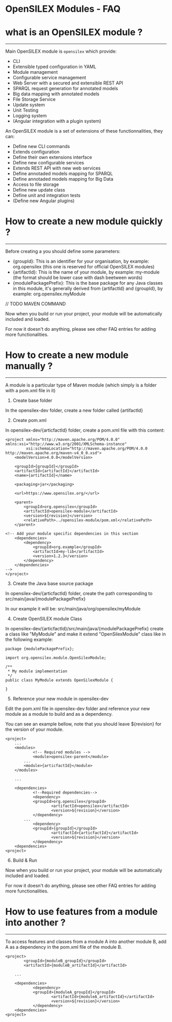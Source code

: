 OpenSILEX Modules - FAQ
================================================================================

# what is an OpenSILEX module ?
--------------------------------------------------------------------------------

Main OpenSILEX module is `opensilex` which provide:

- CLI
- Extensible typed configuration in YAML
- Module management
- Configurable service management
- Web Server with a secured and extensible REST API
- SPARQL request generation for annotated models
- Big data mapping with annotated models
- File Storage Service
- Update system
- Unit Testing
- Logging system
- (Angular integration with a plugin system)

An OpenSILEX module is a set of extensions of these functionnalities, they can:

- Define new CLI commands
- Extends configuration
- Define their own extensions interface
- Define new configurable services
- Extends REST API with new web services
- Define annotaded models mapping for SPARQL
- Define annotaded models mapping for Big Data
- Access to file storage
- Define new update class
- Define unit and integration tests
- (Define new Angular plugins)


# How to create a new module quickly ?
--------------------------------------------------------------------------------

Before creating a you should define some parameters:

- {groupId}: This is an identifier for your organisation, by example: org.opensilex (this one is reserved for official OpenSILEX modules)
- {artifactId}: This is the name of your module, by example: my-module (the format should be lower case with dash beetween words)
- {modulePackagePrefix}: This is the base package for any Java classes in this module, it's generally derived from {artifactId} and {groupId}, by example: org.opensilex.myModule

// TODO MAVEN COMMAND

Now when you build or run your project, your module will be automatically included and loaded.

For now it doesn't do anything, please see other FAQ entries for adding more functionalities.


# How to create a new module manually ?
--------------------------------------------------------------------------------

A module is a particular type of Maven module (which simply is a folder with a pom.xml file in it)

1. Create base folder

In the opensilex-dev folder, create a new folder called {artifactId}

2. Create pom.xml

In opensilex-dev/{articfactId} folder, create a pom.xml file with this content:
```
<project xmlns="http://maven.apache.org/POM/4.0.0" xmlns:xsi="http://www.w3.org/2001/XMLSchema-instance"
         xsi:schemaLocation="http://maven.apache.org/POM/4.0.0 http://maven.apache.org/maven-v4_0_0.xsd">
    <modelVersion>4.0.0</modelVersion>

    <groupId>{groupId}</groupId>
    <artifactId>{artifactId}</artifactId>
    <name>{artifactId}</name>

    <packaging>jar</packaging>
    
    <url>https://www.opensilex.org/</url>
    
    <parent>
        <groupId>org.opensilex</groupId>
        <artifactId>opensilex-module</artifactId>
        <version>${revision}</version>
        <relativePath>../opensilex-module/pom.xml</relativePath>
    </parent>
    
<!-- Add your module specific dependencies in this section
    <dependencies>
        <dependency>
            <groupId>org.example</groupId>
            <artifactId>my-lib</artifactId>
            <version>1.2.3</version>
        </dependency>
    </dependencies>
-->    
</project>
```

3. Create the Java base source package

In opensilex-dev/{articfactId} folder, create the path corresponding to src/main/java/{modulePackagePrefix}

In our example it will be: src/main/java/org/opensilex/myModule

4. Create OpenSILEX module Class

In opensilex-dev/{articfactId}/src/main/java/{modulePackagePrefix} create a class like "MyModule" and make it extend "OpenSilexModule" class like in the following example:
```
package {modulePackagePrefix};

import org.opensilex.module.OpenSilexModule;

/**
 * My module implementation
 */
public class MyModule extends OpenSilexModule {

}
```

5. Reference your new module in opensilex-dev

Edit the pom.xml file in opensilex-dev folder and reference your new module as a module to build and as a dependency.

You can see an example bellow, note that you should leave ${revision} for the version of your module.
```
<project>
	...
	<modules>
        	<!-- Required modules -->
	        <module>opensilex-parent</module> 
		...
		<module>{articfactId}</module> 
	</modules>

	...

	<dependencies>
        	<!--Required dependencies--> 
	        <dependency>
			<groupId>org.opensilex</groupId>
	            	<artifactId>opensilex</artifactId>
	            	<version>${revision}</version>
        	</dependency>
		...
	        <dependency>
			<groupId>{groupId}</groupId>
	            	<artifactId>{articfactId}</artifactId>
	            	<version>${revision}</version>
        	</dependency>
	<dependencies>
<project>
```

6. Build & Run

Now when you build or run your project, your module will be automatically included and loaded.

For now it doesn't do anything, please see other FAQ entries for adding more functionalities.


# How to use features from a module into another ?
--------------------------------------------------------------------------------

To access features and classes from a module A into another module B,
add A as a dependency in the pom.xml file of the module B.
```
<project>
        <groupId>{moduleB_groupId}</groupId>
        <artifactId>{moduleB_artifactId}</artifactId>
        
	...

	<dependencies>
	        <dependency>
			<groupId>{moduleA_groupId}</groupId>
	            	<artifactId>{moduleA_artifactId}</artifactId>
	            	<version>${revision}</version>
        	</dependency>
	<dependencies>
<project>
```
